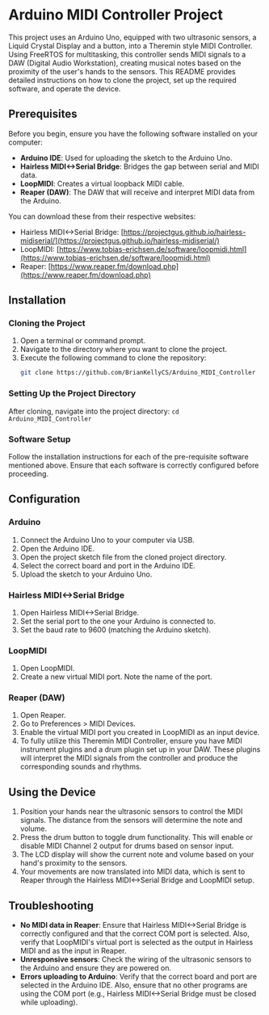 # Arduino MIDI Controller Project

This project uses an Arduino Uno, equipped with two ultrasonic sensors, a Liquid Crystal Display and a button, into a Theremin style MIDI Controller. Using FreeRTOS for multitasking, this controller sends MIDI signals to a DAW (Digital Audio Workstation), creating musical notes based on the proximity of the user's hands to the sensors. This README provides detailed instructions on how to clone the project, set up the required software, and operate the device.

## Prerequisites

Before you begin, ensure you have the following software installed on your computer:

- **Arduino IDE**: Used for uploading the sketch to the Arduino Uno.
- **Hairless MIDI<->Serial Bridge**: Bridges the gap between serial and MIDI data.
- **LoopMIDI**: Creates a virtual loopback MIDI cable.
- **Reaper (DAW)**: The DAW that will receive and interpret MIDI data from the Arduino.

You can download these from their respective websites:

- Hairless MIDI<->Serial Bridge: [https://projectgus.github.io/hairless-midiserial/](https://projectgus.github.io/hairless-midiserial/)
- LoopMIDI: [https://www.tobias-erichsen.de/software/loopmidi.html](https://www.tobias-erichsen.de/software/loopmidi.html)
- Reaper: [https://www.reaper.fm/download.php](https://www.reaper.fm/download.php)

## Installation

### Cloning the Project

1. Open a terminal or command prompt.
2. Navigate to the directory where you want to clone the project.
3. Execute the following command to clone the repository:
   ```bash
   git clone https://github.com/BrianKellyCS/Arduino_MIDI_Controller
   ```
### Setting Up the Project Directory

After cloning, navigate into the project directory:
    ```
    cd Arduino_MIDI_Controller
    ```

### Software Setup

Follow the installation instructions for each of the pre-requisite software mentioned above. Ensure that each software is correctly configured before proceeding.

## Configuration

### Arduino

1. Connect the Arduino Uno to your computer via USB.
2. Open the Arduino IDE.
3. Open the project sketch file from the cloned project directory.
4. Select the correct board and port in the Arduino IDE.
5. Upload the sketch to your Arduino Uno.

### Hairless MIDI<->Serial Bridge

1. Open Hairless MIDI<->Serial Bridge.
2. Set the serial port to the one your Arduino is connected to.
3. Set the baud rate to 9600 (matching the Arduino sketch).

### LoopMIDI

1. Open LoopMIDI.
2. Create a new virtual MIDI port. Note the name of the port.

### Reaper (DAW)

1. Open Reaper.
2. Go to Preferences > MIDI Devices.
3. Enable the virtual MIDI port you created in LoopMIDI as an input device.
4. To fully utilize this Theremin MIDI Controller, ensure you have MIDI instrument plugins and a drum plugin set up in your DAW. These plugins will interpret the MIDI signals from the controller and produce the corresponding sounds and rhythms.

## Using the Device

1. Position your hands near the ultrasonic sensors to control the MIDI signals. The distance from the sensors will determine the note and volume.
2. Press the drum button to toggle drum functionality. This will enable or disable MIDI Channel 2 output for drums based on sensor input.
3. The LCD display will show the current note and volume based on your hand's proximity to the sensors.
4. Your movements are now translated into MIDI data, which is sent to Reaper through the Hairless MIDI<->Serial Bridge and LoopMIDI setup.
   

## Troubleshooting

- **No MIDI data in Reaper**: Ensure that Hairless MIDI<->Serial Bridge is correctly configured and that the correct COM port is selected. Also, verify that LoopMIDI's virtual port is selected as the output in Hairless MIDI and as the input in Reaper.
- **Unresponsive sensors**: Check the wiring of the ultrasonic sensors to the Arduino and ensure they are powered on.
- **Errors uploading to Arduino**: Verify that the correct board and port are selected in the Arduino IDE. Also, ensure that no other programs are using the COM port (e.g., Hairless MIDI<->Serial Bridge must be closed while uploading).
